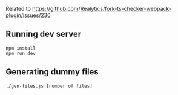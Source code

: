 Related to https://github.com/Realytics/fork-ts-checker-webpack-plugin/issues/236

## Running dev server

```
npm install
npm run dev
```

## Generating dummy files

```
./gen-files.js [number of files]
```
